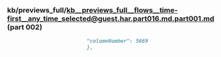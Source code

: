 ### kb/previews_full/kb__previews_full__flows__time-first__any_time_selected@guest.har.part016.md.part001.md (part 002)

```md
                          "columnNumber": 5669
                          },
                     
```

```
